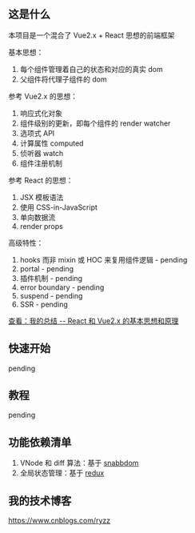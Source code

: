 ## 这是什么

本项目是一个混合了 Vue2.x + React 思想的前端框架

基本思想：

1. 每个组件管理着自己的状态和对应的真实 dom
2. 父组件将代理子组件的 dom

参考 Vue2.x 的思想：

1. 响应式化对象
2. 组件级别的更新，即每个组件的 render watcher
3. 选项式 API
4. 计算属性 computed
5. 侦听器 watch
6. 组件注册机制

参考 React 的思想：

1. JSX 模板语法
2. 使用 CSS-in-JavaScript
3. 单向数据流
4. render props

高级特性：

1. hooks 而非 mixin 或 HOC 来复用组件逻辑 - pending
2. portal - pending
3. 插件机制 - pending
4. error boundary - pending
5. suspend - pending
6. SSR - pending

[<span style="text-decoration: underline;">查看：我的总结 -- React 和 Vue2.x 的基本思想和原理</span>](/docs/React.vs.Vue.md)

## 快速开始

pending

## 教程

pending

## 功能依赖清单

1. VNode 和 diff 算法：基于 [snabbdom](https://github.com/snabbdom/snabbdom)
2. 全局状态管理：基于 [redux](https://github.com/reduxjs/redux)

## 我的技术博客

https://www.cnblogs.com/ryzz
